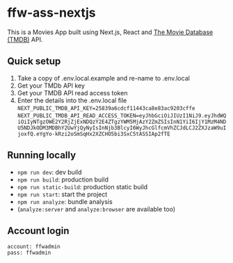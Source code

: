 
# ffw-ass-nextjs

This is a Movies App built using Next.js, React and [The Movie Database (TMDB)](https://www.themoviedb.org/) API. 

## Quick setup

1. Take a copy of .env.local.example and re-name to .env.local
2. Get your TMDb API key
3. Get your TMDB API read access token
4. Enter the details into the .env.local file
    `NEXT_PUBLIC_TMDB_API_KEY=25839a6cdcf11443ca8e83ac9203cffe`
    `NEXT_PUBLIC_TMDB_API_READ_ACCESS_TOKEN=eyJhbGciOiJIUzI1NiJ9.eyJhdWQiOiIyNTgzOWE2Y2RjZjExNDQzY2E4ZTgzYWM5MjAzY2ZmZSIsInN1YiI6IjY1MzM4NDU5NDJkODM3MDBhY2UwYjQyNyIsInNjb3BlcyI6WyJhcGlfcmVhZCJdLCJ2ZXJzaW9uIjoxfQ.eYgYo-kRzi2oSmSqHx2XZCHO5bi3SxC5tASSIAp2fTE`
    
## Running locally

* `npm run dev`: dev build
* `npm run build`: production build
* `npm run static-build`: production static build
* `npm run start`: start the project
* `npm run analyze`: bundle analysis 
* (`analyze:server` and `analyze:browser` are available too)

## Account login
    account: ffwadmin
    pass: ffwadmin

